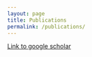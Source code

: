 ```yaml
---
layout: page
title: Publications
permalink: /publications/
---
```


[Link to google scholar](https://scholar.google.com/citations?user=BoDUkpMAAAAJ&hl)
